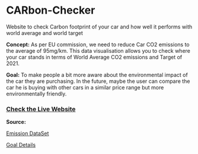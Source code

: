 # CARbon-Checker
Website to check Carbon footprint of your car and how well it performs with world average and world target

<strong>Concept:</strong>
As per EU commission, we need to reduce Car CO2 emissions to the average of 95mg/km.
This data visualisation allows you to check where your car stands in terms of World Average CO2 emissions and Target of 2021.

<strong>Goal:</strong>
To make people a bit more aware about the environmental impact of the car they are purchasing. In the future, maybe the user can compare the car he is buying with other cars in a similar price range but more environmentally friendly.



<h3><strong><a href="https://raunaqpatel.github.io/CARbon-Checker/index.html" target="_Blank" rel="nofollow noreferrer"> Check the Live Website</a></strong></h3>



<strong>Source:</strong>

<a href="http://carfueldata.direct.gov.uk/" rel="nofollow noreferrer">Emission DataSet</a>

<a href="https://ec.europa.eu/clima/policies/transport/vehicles/cars_en#tab-0-0" rel="nofollow noreferrer">Goal Details</a>
